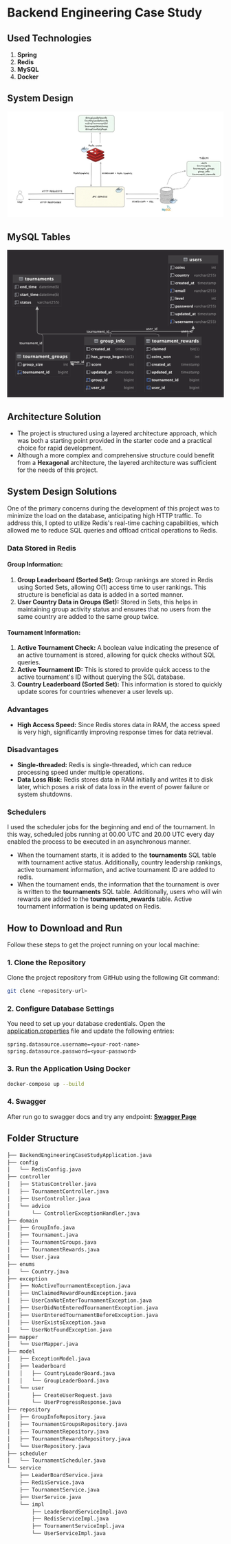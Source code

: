 # Backend Engineering Case Study

## Used Technologies

1. **Spring** 
2. **Redis** 
3. **MySQL** 
4. **Docker**

## System Design 

![System Design](https://github.com/baverkacar/backend-engineering-case-study/blob/main/image/system-design.jpeg)

## MySQL Tables

![Table Design](https://github.com/baverkacar/backend-engineering-case-study/blob/main/image/mysql-db.png)

## Architecture Solution

- The project is structured using a layered architecture approach, which was both a starting point provided in the starter code and a practical choice for rapid development. 
- Although a more complex and comprehensive structure could benefit from a **Hexagonal** architecture, the layered architecture was sufficient for the needs of this project.

## System Design Solutions

One of the primary concerns during the development of this project was to minimize the load on the database, anticipating high HTTP traffic. To address this, I opted to utilize Redis's real-time caching capabilities, which allowed me to reduce SQL queries and offload critical operations to Redis.

### Data Stored in Redis

#### Group Information:
1. **Group Leaderboard (Sorted Set):** Group rankings are stored in Redis using Sorted Sets, allowing O(1) access time to user rankings. This structure is beneficial as data is added in a sorted manner.
2. **User Country Data in Groups (Set):** Stored in Sets, this helps in maintaining group activity status and ensures that no users from the same country are added to the same group twice.

#### Tournament Information:
1. **Active Tournament Check:** A boolean value indicating the presence of an active tournament is stored, allowing for quick checks without SQL queries.
2. **Active Tournament ID:** This is stored to provide quick access to the active tournament's ID without querying the SQL database.
3. **Country Leaderboard (Sorted Set):** This information is stored to quickly update scores for countries whenever a user levels up.

### Advantages
- **High Access Speed:** Since Redis stores data in RAM, the access speed is very high, significantly improving response times for data retrieval.

### Disadvantages
- **Single-threaded:** Redis is single-threaded, which can reduce processing speed under multiple operations.
- **Data Loss Risk:** Redis stores data in RAM initially and writes it to disk later, which poses a risk of data loss in the event of power failure or system shutdowns.

### Schedulers

I used the scheduler jobs for the beginning and end of the tournament. In this way, scheduled jobs running at 00.00 UTC and 20.00 UTC every day enabled the process to be executed in an asynchronous manner.

- When the tournament starts, it is added to the **tournaments** SQL table with tournament active status. Additionally, country leadership rankings, active tournament information, and active tournament ID are added to redis.
- When the tournament ends, the information that the tournament is over is written to the **tournaments** SQL table. Additionally, users who will win rewards are added to the **tournaments_rewards** table. Active tournament information is being updated on Redis.

## How to Download and Run

Follow these steps to get the project running on your local machine:

### 1. Clone the Repository
Clone the project repository from GitHub using the following Git command:
```bash
git clone <repository-url>
```

### 2. Configure Database Settings
You need to set up your database credentials. Open the [application.properties](https://github.com/baverkacar/backend-engineering-case-study/blob/main/src/main/resources/application.properties#:~:text=application.-,properties,-test/java/com) file and update the following entries:

```properties
spring.datasource.username=<your-root-name>
spring.datasource.password=<your-password>
```
### 3. Run the Application Using Docker

```bash
docker-compose up --build
```

### 4. Swagger

After run go to swagger docs and try any endpoint: **[Swagger Page](http://localhost:8080/swagger-ui/index.html#/)** 

## Folder Structure 

```bash
├── BackendEngineeringCaseStudyApplication.java
├── config
│   └── RedisConfig.java
├── controller
│   ├── StatusController.java
│   ├── TournamentController.java
│   ├── UserController.java
│   └── advice
│       └── ControllerExceptionHandler.java
├── domain
│   ├── GroupInfo.java
│   ├── Tournament.java
│   ├── TournamentGroups.java
│   ├── TournamentRewards.java
│   └── User.java
├── enums
│   └── Country.java
├── exception
│   ├── NoActiveTournamentException.java
│   ├── UnClaimedRewardFoundException.java
│   ├── UserCanNotEnterTournamentException.java
│   ├── UserDidNotEnteredTournamentException.java
│   ├── UserEnteredTournamentBeforeException.java
│   ├── UserExistsException.java
│   └── UserNotFoundException.java
├── mapper
│   └── UserMapper.java
├── model
│   ├── ExceptionModel.java
│   ├── leaderboard
│   │   ├── CountryLeaderBoard.java
│   │   └── GroupLeaderBoard.java
│   └── user
│       ├── CreateUserRequest.java
│       └── UserProgressResponse.java
├── repository
│   ├── GroupInfoRepository.java
│   ├── TournamentGroupsRepository.java
│   ├── TournamentRepository.java
│   ├── TournamentRewardsRepository.java
│   └── UserRepository.java
├── scheduler
│   └── TournamentScheduler.java
└── service
    ├── LeaderBoardService.java
    ├── RedisService.java
    ├── TournamentService.java
    ├── UserService.java
    └── impl
        ├── LeaderBoardServiceImpl.java
        ├── RedisServiceImpl.java
        ├── TournamentServiceImpl.java
        └── UserServiceImpl.java

```
